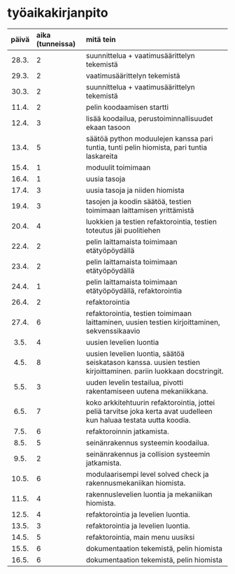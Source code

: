 # työaikakirjanpito

| päivä | aika (tunneissa) | mitä tein  |
| :----:|:-----| :-----|
| 28.3. | 2    | suunnittelua + vaatimusäärittelyn tekemistä |
| 29.3. | 2    | vaatimusäärittelyn tekemistä |
| 30.3. | 2    | suunnittelua + vaatimusäärittelyn tekemistä |
| 11.4. | 2    | pelin koodaamisen startti |
| 12.4. | 3    | lisää koodailua, perustoiminnallisuudet ekaan tasoon |
| 13.4. | 5    | säätöä python moduulejen kanssa pari tuntia, tunti pelin hiomista, pari tuntia laskareita |
| 15.4. | 1    | moduulit toimimaan |
| 16.4. | 1   | uusia tasoja |
| 17.4. | 3   | uusia tasoja ja niiden hiomista |
| 19.4. | 3   | tasojen ja koodin säätöä, testien toimimaan laittamisen yrittämistä |
| 20.4. | 4   | luokkien ja testien refaktorointia, testien toteutus jäi puolitiehen |
| 22.4. | 2   | pelin laittamaista toimimaan etätyöpöydällä |
| 23.4. | 2   | pelin laittamaista toimimaan etätyöpöydällä |
| 24.4. | 1   | pelin laittamaista toimimaan etätyöpöydällä, refaktorointia |
| 26.4. | 2   | refaktorointia |
| 27.4. | 6   | refaktorointia, testien toimimaan laittaminen, uusien testien kirjoittaminen, sekvenssikaavio |
| 3.5. | 4   | uusien levelien luontia |
| 4.5. | 8   | uusien levelien luontia, säätöä seiskatason kanssa. uusien testien kirjoittaminen. pariin luokkaan docstringit. |
| 5.5. | 3   | uuden levelin testailua, pivotti rakentamiseen uutena mekaniikkana. |
| 6.5. | 7   | koko arkkitehtuurin refaktorointia, jottei peliä tarvitse joka kerta avat uudelleen kun haluaa testata uutta koodia. |
| 7.5. | 6   | refaktoroinnin jatkamista. |
| 8.5. | 5   | seinänrakennus systeemin koodailua. |
| 9.5. | 2   | seinänrakennus ja collision systeemin jatkamista. |
| 10.5. | 6   | modulaarisempi level solved check ja rakennusmekaniikan hiomista. |
| 11.5. | 4   | rakennuslevelien luontia ja mekaniikan hiomista. |
| 12.5. | 4   | refaktorointia ja levelien luontia. |
| 13.5. | 3   | refaktorointia ja levelien luontia. |
| 14.5. | 5   | refaktorointia, main menu uusiksi |
| 15.5. | 6   | dokumentaation tekemistä, pelin hiomista |
| 16.5. | 6   | dokumentaation tekemistä, pelin hiomista |


